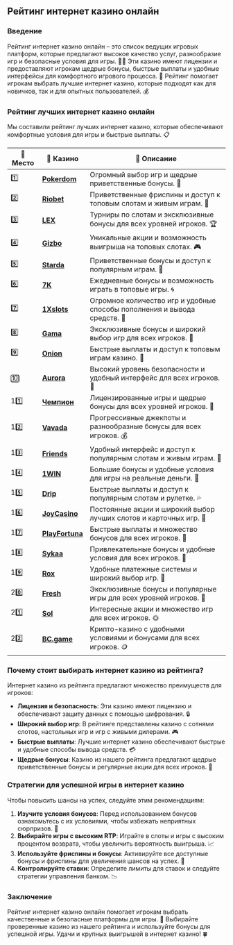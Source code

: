 ## Рейтинг интернет казино онлайн

### Введение
Рейтинг интернет казино онлайн – это список ведущих игровых платформ, которые предлагают высокое качество услуг, разнообразие игр и безопасные условия для игры. 🎰🔝 Эти казино имеют лицензии и предоставляют игрокам щедрые бонусы, быстрые выплаты и удобные интерфейсы для комфортного игрового процесса. 💎 Рейтинг помогает игрокам выбрать лучшие интернет казино, которые подходят как для новичков, так и для опытных пользователей. 💰

### Рейтинг лучших интернет казино онлайн
Мы составили рейтинг лучших интернет казино, которые обеспечивают комфортные условия для игры и быстрые выплаты. 📋

| 🥇 **Место** | 🎰 **Казино** | 💬 **Описание** |
|-------------|-------------|----------------|
| 1️⃣ | [**Pokerdom**](https://brandplay.link/4k77v2yx) | Огромный выбор игр и щедрые приветственные бонусы. 🎁 |
| 2️⃣ | [**Riobet**](https://brandplay.link/7xBLTPyj) | Приветственные фриспины и доступ к топовым слотам и живым играм. 🤑 |
| 3️⃣ | [**LEX**](https://brandplay.link/zW4hdDFV) | Турниры по слотам и эксклюзивные бонусы для всех уровней игроков. 🏆 |
| 4️⃣ | [**Gizbo**](https://brandplay.link/bprXw4YV) | Уникальные акции и возможность выигрыша на топовых слотах. 🎮 |
| 5️⃣ | [**Starda**](https://brandplay.link/fB7xwRFL) | Приветственные бонусы и доступ к популярным играм. 🌟 |
| 6️⃣ | [**7K**](https://brandplay.link/BvQyFShp) | Ежедневные бонусы и возможность играть в топовые игры. 🌀 |
| 7️⃣ | [**1Xslots**](https://brandplay.link/hSB1khtr) | Огромное количество игр и удобные способы пополнения и вывода средств. 🎰 |
| 8️⃣ | [**Gama**](https://brandplay.link/j6NMKsDz) | Эксклюзивные бонусы и широкий выбор игр для всех игроков. 🧩 |
| 9️⃣ | [**Onion**](https://brandplay.link/zBGRVpQ9) | Быстрые выплаты и доступ к топовым играм казино. 💎 |
| 🔟 | [**Aurora**](https://10trafic-stat2.com/click/668546556bcc6313411604bd/6766/13032/subaccount) | Высокий уровень безопасности и удобный интерфейс для всех игроков. 🚀 |
| 11️⃣ | [**Чемпион**](https://temon-gter.cfd/go/lRq?p80412p304504pcc44t17455) | Лицензированные игры и щедрые бонусы для всех уровней игроков. 🥇 |
| 12️⃣ | [**Vavada**](https://vavadapartner.pro/?promo=ea5c9275-6854-4505-94fc-95ab18221945-linkb2) | Прогрессивные джекпоты и разнообразные бонусы для всех игроков. 💰 |
| 13️⃣ | [**Friends**](https://gofriends.run/linkb2) | Удобный интерфейс и доступ к популярным слотам и живым играм. 👯 |
| 14️⃣ | [**1WIN**](https://brandplay.link/smXVpBbG) | Большие бонусы и удобные условия для игры на реальные деньги. 🎲 |
| 15️⃣ | [**Drip**](https://drp-ircp01.com/c07e6a3db) | Быстрые выплаты и доступ к популярным слотам и рулетке. 💦 |
| 16️⃣ | [**JoyCasino**](https://rpc30.call2me.pro/?/ru/registration?apkpop=0&partner=p24970p3291217pc98f) | Постоянные акции и широкий выбор лучших слотов и карточных игр. 🎉 |
| 17️⃣ | [**PlayFortuna**](https://fortunapromo.net/alt/playfortuna/registration?0dc4a9362a71feb7e3f165fb8e766f70) | Быстрые выплаты и множество бонусов для всех игроков. 💎 |
| 18️⃣ | [**Sykaa**](https://s-two-way.com/?source=linkb2&pid=30697) | Привлекательные бонусы и удобные условия для всех игроков. 🌈 |
| 19️⃣ | [**Rox**](https://rox-pvwfpjgcxe.com/cb1ee18a5) | Удобные платежные системы и широкий выбор игр. 💸 |
| 20️⃣ | [**Fresh**](https://fresh-eumwkxwao.com/c3f7b485d) | Эксклюзивные бонусы и популярные игры для всех уровней игроков. 🥑 |
| 21️⃣ | [**Sol**](https://sol-mmtdzfbaco.com/cb2415bca) | Интересные акции и множество игр для всех игроков. 🌞 |
| 22️⃣ | [**BC.game**](https://partnerbcgame.com/dcc53d441) | Крипто-казино с удобными условиями и бонусами для всех игроков. 🪙 |

### Почему стоит выбирать интернет казино из рейтинга?
Интернет казино из рейтинга предлагают множество преимуществ для игроков:

- **Лицензия и безопасность**: Эти казино имеют лицензию и обеспечивают защиту данных с помощью шифрования. 🔒
- **Широкий выбор игр**: В рейтинге представлены казино с сотнями слотов, настольных игр и игр с живыми дилерами. 🎮
- **Быстрые выплаты**: Лучшие интернет казино обеспечивают быстрые и удобные способы вывода средств. 💳
- **Щедрые бонусы**: Казино из нашего рейтинга предлагают щедрые приветственные бонусы и регулярные акции для всех игроков. 🎁

### Стратегии для успешной игры в интернет казино
Чтобы повысить шансы на успех, следуйте этим рекомендациям:

1. **Изучите условия бонусов**: Перед использованием бонусов ознакомьтесь с их условиями, чтобы избежать неприятных сюрпризов. 📜
2. **Выбирайте игры с высоким RTP**: Играйте в слоты и игры с высоким процентом возврата, чтобы увеличить вероятность выигрыша. 📈
3. **Используйте фриспины и бонусы**: Активируйте все доступные бонусы и фриспины для увеличения шансов на успех. 🎰
4. **Контролируйте ставки**: Определите лимиты для ставок и следуйте стратегии управления банком. 📉

### Заключение
Рейтинг интернет казино онлайн помогает игрокам выбрать качественные и безопасные платформы для игры. 💸 Выбирайте проверенные казино из нашего рейтинга и используйте бонусы для успешной игры. Удачи и крупных выигрышей в интернет казино! 🍀
